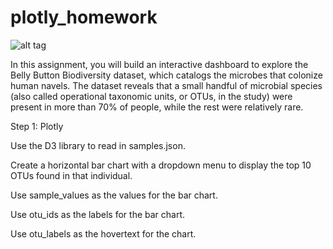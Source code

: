 # plotly_homework
![alt tag](https://user-images.githubusercontent.com/63428077/93094358-d004ce00-f66f-11ea-8044-f96f91e78af1.png)

In this assignment, you will build an interactive dashboard to explore the Belly Button Biodiversity dataset, which catalogs the microbes that colonize human navels.
The dataset reveals that a small handful of microbial species (also called operational taxonomic units, or OTUs, in the study) were present in more than 70% of people, while the rest were relatively rare.

Step 1: Plotly


Use the D3 library to read in samples.json.


Create a horizontal bar chart with a dropdown menu to display the top 10 OTUs found in that individual.



Use sample_values as the values for the bar chart.


Use otu_ids as the labels for the bar chart.


Use otu_labels as the hovertext for the chart.


